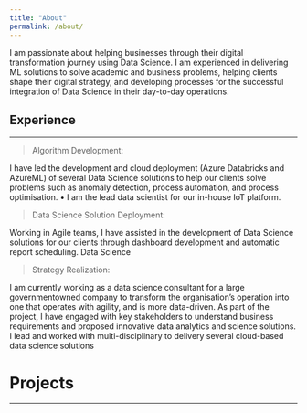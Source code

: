 ```yaml
---
title: "About"
permalink: /about/
---
```


I am passionate about helping businesses through their digital transformation journey using Data Science. I am experienced in delivering ML solutions to solve academic and business problems, helping clients shape their digital strategy, and developing processes for the successful integration of Data Science in their day-to-day operations.

## Experience
---
> Algorithm Development: 

I have led the development and cloud deployment (Azure Databricks and AzureML) of several Data Science solutions to help our clients solve problems such as anomaly detection, process automation, and process optimisation. • I am the lead data scientist for our in-house IoT platform. 

> Data Science Solution Deployment: 

Working in Agile teams, I have assisted in the development of Data Science solutions for our clients through dashboard development and automatic report scheduling. Data Science 

> Strategy Realization:

I am currently working as a data science consultant for a large governmentowned company to transform the organisation’s operation into one that operates with agility, and is more data-driven.  As part of the project, I have engaged with key stakeholders to understand business requirements and proposed innovative data analytics and science solutions. I lead and worked with multi-disciplinary to delivery several cloud-based data science solutions


# Projects
---